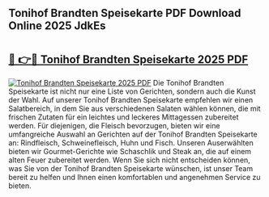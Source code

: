 ## Tonihof Brandten Speisekarte PDF Download Online 2025 JdkEs

# <h2><a href="http://gcb0e6j.nevu.top/?p=Tonihof+Brandten+Speisekarte">🔗 👉🔴 Tonihof Brandten Speisekarte 2025 PDF</a></h2>

[![Tonihof Brandten Speisekarte 2025 PDF](https://i.imgur.com/dBaPXMq.png)](http://gcb0e6j.nevu.top/?p=Tonihof+Brandten+Speisekarte)
Die Tonihof Brandten Speisekarte ist nicht nur eine Liste von Gerichten, sondern auch die Kunst der Wahl. Auf unserer Tonihof Brandten Speisekarte empfehlen wir einen Salatbereich, in dem Sie aus verschiedenen Salaten wählen können, die mit frischen Zutaten für ein leichtes und leckeres Mittagessen zubereitet werden. Für diejenigen, die Fleisch bevorzugen, bieten wir eine umfangreiche Auswahl an Gerichten auf der Tonihof Brandten Speisekarte an: Rindfleisch, Schweinefleisch, Huhn und Fisch. Unseren Auserwählten bieten wir Gourmet-Gerichte wie Schaschlik und Steak an, die auf einem alten Feuer zubereitet werden. Wenn Sie sich nicht entscheiden können, was Sie von der Tonihof Brandten Speisekarte wünschen, ist unser Team bereit zu helfen und Ihnen einen komfortablen und angenehmen Service zu bieten.
